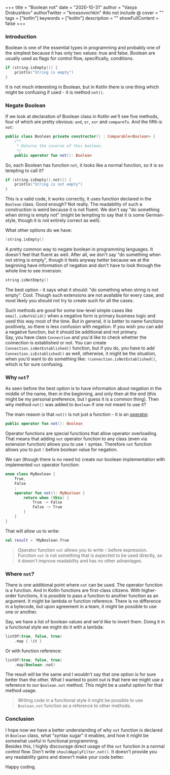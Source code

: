 +++
title = "Boolean not"
date = "2020-10-31"
author = "Vasya Drobushkov"
authorTwitter = "krossovochkin" #do not include @
cover = ""
tags = ["kotlin"]
keywords = ["kotlin"]
description = ""
showFullContent = false
+++

### Introduction

Boolean is one of the essential types in programming and probably one of the simplest because it has only two values: true and false. Boolean are usually used as flags for control flow, specifically, conditions. 
```kotlin
if (string.isEmpty()) {
	println("String is empty")
}
```

It is not much interesting in Boolean, but in Kotlin there is one thing which might be confusing if used - it is method `not()`.  

### Negate Boolean

If we look at declaration of Boolean class in Kotlin we'll see five methods, four of which are pretty obvious: `and`, `or`, `xor` and `compareTo`. And the fifth is `not`:
```kotlin
public class Boolean private constructor() : Comparable<Boolean> {
    /**
     * Returns the inverse of this boolean.
     */
    public operator fun not(): Boolean
```

So, each Boolean has function `not`, it looks like a normal function, so it is so tempting to call it?
```kotlin
if (string.isEmpty().not()) {
	println("String is not empty")
}
```
This is a valid code, it works correctly, it uses function declared in the `Boolean` class. Good enough? Not really. The readability of such a construction is weird because it is not fluent. We don't say "do something when string is empty not" (might be tempting to say that it is some German-style, though it is not entirely correct as well).

What other options do we have:
```kotlin
!string.isEmpty()
```
A pretty common way to negate boolean in programming languages. It doesn't feel that fluent as well. After all, we don't say "do something when not string is empty", though it feels anyway better because we at the beginning have information of negation and don't have to look through the whole line to see inversion.

```kotlin
string.isNotEmpty()
```
The best option - it says what it should: "do something when string is not empty". Cool. Though such extensions are not available for every case, and most likely you should not try to create such for all the cases.

Such methods are good for some low-level simple cases like `email.isNotValid()` when a negative form is primary business logic and used this way most of the time. But in general, it is better to name functions positively, so there is less confusion with negation. If you wish you can add a negative function, but it should be additional and not primary.  
Say, you have class `Connection` and you'd like to check whether the connection is established or not. You can create `Connection.isNotEstablished()` function, but if you do, you have to add `Connection.isEstablished()` as well, otherwise, it might be the situation, when you'd want to do something like: `!connection.isNotEstablished()`, which is for sure confusing.

### Why `not`?

As seen before the best option is to have information about negation in the middle of the name, then in the beginning, and only then at the end (this might be my personal preference, but I guess it is a common thing). Then why method `not()` was added to `Boolean` if one not meant to use it?

The main reason is that `not()` is not just a function - it is an [operator](https://kotlinlang.org/docs/reference/operator-overloading.html).  
```kotlin
public operator fun not(): Boolean
```

Operator functions are special functions that allow operator overloading. That means that adding `not` operator function to any class (even via extension function) allows you to use `!` syntax. Therefore `not` function allows you to put `!` before boolean value for negation.  

We can (though there is no need to) create our boolean implementation with implemented `not` operator function:
```kotlin
enum class MyBoolean {
    True,
    False
    ;
    operator fun not(): MyBoolean {
        return when (this) {
            True -> False
            False -> True
        }
    }
}
```
That will allow us to write:
```kotlin
val result = !MyBoolean.True
```

> Operator function `not` allows you to write `!` before expression. Function `not` is not something that is expected to be used directly, as it doesn't improve readability and has no other advantages.

### Where `not`?

There is one additional point where `not` can be used. The operator function is a function. And in Kotlin functions are first-class citizens. With higher-order functions, it is possible to pass a function to another function as an argument. It might be lambda or function reference. There is no difference in a bytecode, but upon agreement in a team, it might be possible to use one or another.

Say, we have a list of boolean values and we'd like to invert them. Doing it in a functional style we might do it with a lambda:
```kotlin
listOf(true, false, true)
	.map { !it }
```
Or with function reference:
```kotlin
listOf(true, false, true)
	.map(Boolean::not)
```

The result will be the same and I wouldn't say that one option is for sure better than the other. What I wanted to point out is that here we might use a reference to our `Boolean.not` method. This might be a useful option for that method usage.

> Writing code in a functional style it might be possible to use `Boolean.not` function as a reference to other methods.  

### Conclusion

I hope now we have a better understanding of why `not` function is declared in `Boolean` class, what "syntax sugar" it enables, and how it might be somewhat useful in functional programming.  
Besides this, I highly discourage direct usage of the `not` function in a normal control flow. Don't write `shouldApplyFilter.not()`. It doesn't provide you any readability gains and doesn't make your code better.

Happy coding.